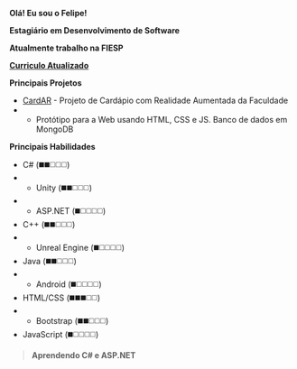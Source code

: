 **Olá! Eu sou o Felipe!**

**Estagiário em Desenvolvimento de Software**

**Atualmente trabalho na FIESP**

**[Curriculo Atualizado](https://curriculum.hifeeeh.com/ "Curriculo Atualizado")**

**Principais Projetos**
+ [CardAR](https://github.com/cardapioAR/cardAR-web "CardAR") - Projeto de Cardápio com Realidade Aumentada da Faculdade
+ + Protótipo para a Web usando HTML, CSS e JS. Banco de dados em MongoDB

**Principais Habilidades**
+ C# (◼️◼️◻️◻️◻️)
+ + Unity (◼️◼️◻️◻️◻️)
+ + ASP.NET (◼️◻️◻️◻️◻️)
+ C++ (◼️◼️◻️◻️◻️)
+ + Unreal Engine (◼️◻️◻️◻️◻️)
+ Java (◼️◼️◻️◻️◻️)
+ + Android (◼️◻️◻️◻️◻️)
+ HTML/CSS (◼️◼️◼️◻️◻️)
+ + Bootstrap (◼️◼️◻️◻️◻️)
+ JavaScript (◼️◻️◻️◻️◻️)

> **Aprendendo C# e ASP.NET**
